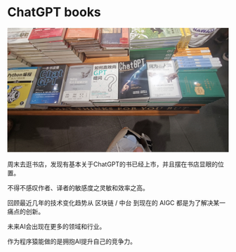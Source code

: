 # ChatGPT books

![](../../images/diary/chatGPT_books.jpg)

周末去逛书店，发现有基本关于ChatGPT的书已经上市，并且摆在书店显眼的位置。

不得不感叹作者、译者的敏感度之灵敏和效率之高。

回顾最近几年的技术变化趋势从 区块链 / 中台 到现在的 AIGC 都是为了解决某一痛点的创新。

未来AI会出现在更多的领域和行业。

作为程序猿能做的是拥抱AI提升自己的竞争力。
